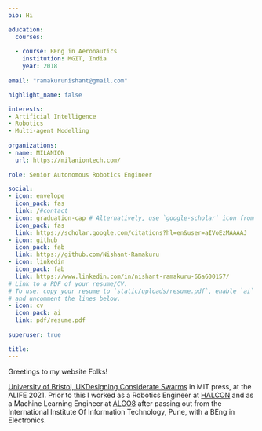 ```yaml
---
bio: Hi

education:
  courses:
 
  - course: BEng in Aeronautics
    institution: MGIT, India
    year: 2018
    
email: "ramakurunishant@gmail.com"

highlight_name: false

interests:
- Artificial Intelligence
- Robotics
- Multi-agent Modelling
  
organizations:
- name: MILANION
  url: https://milaniontech.com/
  
role: Senior Autonomous Robotics Engineer

social:
- icon: envelope
  icon_pack: fas
  link: /#contact
- icon: graduation-cap # Alternatively, use `google-scholar` icon from `ai` icon pack
  icon_pack: fas
  link: https://scholar.google.com/citations?hl=en&user=aIVoEzMAAAAJ
- icon: github
  icon_pack: fab
  link: https://github.com/Nishant-Ramakuru
- icon: linkedin
  icon_pack: fab
  link: https://www.linkedin.com/in/nishant-ramakuru-66a600157/
# Link to a PDF of your resume/CV.
# To use: copy your resume to `static/uploads/resume.pdf`, enable `ai` icons in `params.yaml`,
# and uncomment the lines below.
- icon: cv
  icon_pack: ai
  link: pdf/resume.pdf
  
superuser: true

title: 
---
```

Greetings to my website Folks!


[University of Bristol, UK](https://www.bristol.ac.uk/)[Designing Considerate Swarms](https://direct.mit.edu/isal/proceedings/isal2021/33/86/102901) in MIT press, at the ALIFE 2021. Prior to this I worked as a Robotics Engineer at [HALCON](https://halcon.ae/) and as a Machine Learning Engineer at [ALGO8](https://algo8.ai/) after passing out from the International Institute Of Information Technology, Pune, with a BEng in Electronics. 
